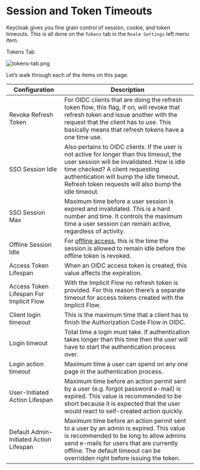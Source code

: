 # Session and Token Timeouts

Keycloak gives you fine grain control of session, cookie, and token timeouts. This is all done on the `Tokens` tab in the `Realm Settings` left menu item.

Tokens Tab

![tokens-tab.png](https://wjw465150.gitbooks.io/keycloak-documentation/content/server\_admin/keycloak-images/tokens-tab.png)

Let’s walk through each of the items on this page.

| Configuration                           | Description                                                                                                                                                                                                                                                                   |
| --------------------------------------- | ----------------------------------------------------------------------------------------------------------------------------------------------------------------------------------------------------------------------------------------------------------------------------- |
| Revoke Refresh Token                    | For OIDC clients that are doing the refresh token flow, this flag, if on, will revoke that refresh token and issue another with the request that the client has to use. This basically means that refresh tokens have a one time use.                                         |
| SSO Session Idle                        | Also pertains to OIDC clients. If the user is not active for longer than this timeout, the user session will be invalidated. How is idle time checked? A client requesting authentication will bump the idle timeout. Refresh token requests will also bump the idle timeout. |
| SSO Session Max                         | Maximum time before a user session is expired and invalidated. This is a hard number and time. It controls the maximum time a user session can remain active, regardless of activity.                                                                                         |
| Offline Session Idle                    | For [offline access](https://wjw465150.gitbooks.io/keycloak-documentation/content/server\_admin/topics/sessions/offline.html#\_offline-access), this is the time the session is allowed to remain idle before the offline token is revoked.                                   |
| Access Token Lifespan                   | When an OIDC access token is created, this value affects the expiration.                                                                                                                                                                                                      |
| Access Token Lifespan For Implicit Flow | With the Implicit Flow no refresh token is provided. For this reason there’s a separate timeout for access tokens created with the Implicit Flow.                                                                                                                             |
| Client login timeout                    | This is the maximum time that a client has to finish the Authorization Code Flow in OIDC.                                                                                                                                                                                     |
| Login timeout                           | Total time a login must take. If authentication takes longer than this time then the user will have to start the authentication process over.                                                                                                                                 |
| Login action timeout                    | Maximum time a user can spend on any one page in the authentication process.                                                                                                                                                                                                  |
| User-Initiated Action Lifespan          | Maximum time before an action permit sent by a user (e.g. forgot password e-mail) is expired. This value is recommended to be short because it is expected that the user would react to self-created action quickly.                                                          |
| Default Admin-Initiated Action Lifespan | Maximum time before an action permit sent to a user by an admin is expired. This value is recommended to be long to allow admins send e-mails for users that are currently offline. The default timeout can be overridden right before issuing the token.                     |
